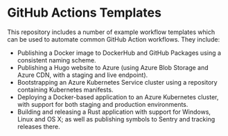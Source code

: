 # GitHub Actions Templates
This repository includes a number of example workflow templates which can be used to automate
common GitHub Action workflows. They include:

 - Publishing a Docker image to DockerHub and GitHub Packages using a consistent naming scheme.
 - Publishing a Hugo website to Azure (using Azure Blob Storage and Azure CDN, with a staging and live endpoint).
 - Bootstrapping an Azure Kubernetes Service cluster using a repository containing Kubernetes manifests.
 - Deploying a Docker-based application to an Azure Kubernetes cluster, with support for both staging and production environments.
 - Building and releasing a Rust application with support for Windows, Linux and OS X; as well as publishing symbols to Sentry and tracking releases there.
